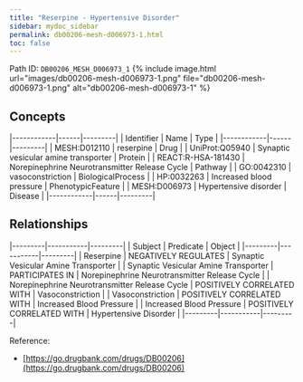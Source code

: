 ```yaml
---
title: "Reserpine - Hypertensive Disorder"
sidebar: mydoc_sidebar
permalink: db00206-mesh-d006973-1.html
toc: false 
---
```



Path ID: `DB00206_MESH_D006973_1`
{% include image.html url="images/db00206-mesh-d006973-1.png" file="db00206-mesh-d006973-1.png" alt="db00206-mesh-d006973-1" %}

## Concepts

|------------|------|---------|
| Identifier | Name | Type    |
|------------|------|---------|
| MESH:D012110 | reserpine | Drug |
| UniProt:Q05940 | Synaptic vesicular amine transporter | Protein |
| REACT:R-HSA-181430 | Norepinephrine Neurotransmitter Release Cycle | Pathway |
| GO:0042310 | vasoconstriction | BiologicalProcess |
| HP:0032263 | Increased blood pressure | PhenotypicFeature |
| MESH:D006973 | Hypertensive disorder | Disease |
|------------|------|---------|

## Relationships

|---------|-----------|---------|
| Subject | Predicate | Object  |
|---------|-----------|---------|
| Reserpine | NEGATIVELY REGULATES | Synaptic Vesicular Amine Transporter |
| Synaptic Vesicular Amine Transporter | PARTICIPATES IN | Norepinephrine Neurotransmitter Release Cycle |
| Norepinephrine Neurotransmitter Release Cycle | POSITIVELY CORRELATED WITH | Vasoconstriction |
| Vasoconstriction | POSITIVELY CORRELATED WITH | Increased Blood Pressure |
| Increased Blood Pressure | POSITIVELY CORRELATED WITH | Hypertensive Disorder |
|---------|-----------|---------|

Reference: 
  - [https://go.drugbank.com/drugs/DB00206](https://go.drugbank.com/drugs/DB00206)
